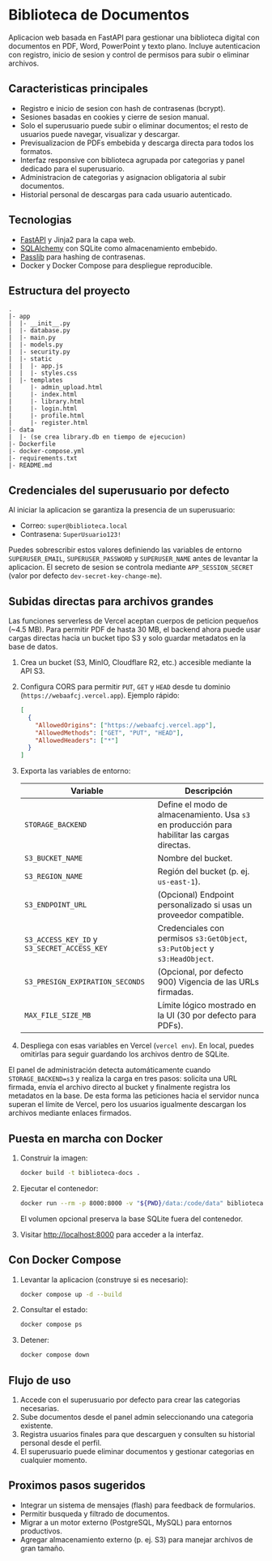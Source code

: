 # Biblioteca de Documentos

Aplicacion web basada en FastAPI para gestionar una biblioteca digital con documentos en PDF, Word, PowerPoint y texto plano. Incluye autenticacion con registro, inicio de sesion y control de permisos para subir o eliminar archivos.

## Caracteristicas principales

- Registro e inicio de sesion con hash de contrasenas (bcrypt).
- Sesiones basadas en cookies y cierre de sesion manual.
- Solo el superusuario puede subir o eliminar documentos; el resto de usuarios puede navegar, visualizar y descargar.
- Previsualizacion de PDFs embebida y descarga directa para todos los formatos.
- Interfaz responsive con biblioteca agrupada por categorias y panel dedicado para el superusuario.
- Administracion de categorias y asignacion obligatoria al subir documentos.
- Historial personal de descargas para cada usuario autenticado.

## Tecnologias

- [FastAPI](https://fastapi.tiangolo.com/) y Jinja2 para la capa web.
- [SQLAlchemy](https://www.sqlalchemy.org/) con SQLite como almacenamiento embebido.
- [Passlib](https://passlib.readthedocs.io/) para hashing de contrasenas.
- Docker y Docker Compose para despliegue reproducible.

## Estructura del proyecto

```
.
|- app
|  |- __init__.py
|  |- database.py
|  |- main.py
|  |- models.py
|  |- security.py
|  |- static
|  |  |- app.js
|  |  |- styles.css
|  |- templates
|     |- admin_upload.html
|     |- index.html
|     |- library.html
|     |- login.html
|     |- profile.html
|     |- register.html
|- data
|  |- (se crea library.db en tiempo de ejecucion)
|- Dockerfile
|- docker-compose.yml
|- requirements.txt
|- README.md
```

## Credenciales del superusuario por defecto

Al iniciar la aplicacion se garantiza la presencia de un superusuario:

- Correo: `super@biblioteca.local`
- Contrasena: `SuperUsuario123!`

Puedes sobrescribir estos valores definiendo las variables de entorno `SUPERUSER_EMAIL`, `SUPERUSER_PASSWORD` y `SUPERUSER_NAME` antes de levantar la aplicacion. El secreto de sesion se controla mediante `APP_SESSION_SECRET` (valor por defecto `dev-secret-key-change-me`).

## Subidas directas para archivos grandes

Las funciones serverless de Vercel aceptan cuerpos de peticion pequeños (~4.5 MB). Para permitir PDF de hasta 30 MB, el backend ahora puede usar cargas directas hacia un bucket tipo S3 y solo guardar metadatos en la base de datos.

1. Crea un bucket (S3, MinIO, Cloudflare R2, etc.) accesible mediante la API S3.
2. Configura CORS para permitir `PUT`, `GET` y `HEAD` desde tu dominio (`https://webaafcj.vercel.app`). Ejemplo rápido:

   ```json
   [
     {
       "AllowedOrigins": ["https://webaafcj.vercel.app"],
       "AllowedMethods": ["GET", "PUT", "HEAD"],
       "AllowedHeaders": ["*"]
     }
   ]
   ```

3. Exporta las variables de entorno:

   | Variable | Descripción |
   | --- | --- |
   | `STORAGE_BACKEND` | Define el modo de almacenamiento. Usa `s3` en producción para habilitar las cargas directas. |
   | `S3_BUCKET_NAME` | Nombre del bucket. |
   | `S3_REGION_NAME` | Región del bucket (p. ej. `us-east-1`). |
   | `S3_ENDPOINT_URL` | (Opcional) Endpoint personalizado si usas un proveedor compatible. |
   | `S3_ACCESS_KEY_ID` y `S3_SECRET_ACCESS_KEY` | Credenciales con permisos `s3:GetObject`, `s3:PutObject` y `s3:HeadObject`. |
   | `S3_PRESIGN_EXPIRATION_SECONDS` | (Opcional, por defecto 900) Vigencia de las URLs firmadas. |
   | `MAX_FILE_SIZE_MB` | Límite lógico mostrado en la UI (30 por defecto para PDFs). |

4. Despliega con esas variables en Vercel (`vercel env`). En local, puedes omitirlas para seguir guardando los archivos dentro de SQLite.

El panel de administración detecta automáticamente cuando `STORAGE_BACKEND=s3` y realiza la carga en tres pasos: solicita una URL firmada, envía el archivo directo al bucket y finalmente registra los metadatos en la base. De esta forma las peticiones hacia el servidor nunca superan el límite de Vercel, pero los usuarios igualmente descargan los archivos mediante enlaces firmados.

## Puesta en marcha con Docker

1. Construir la imagen:
   ```bash
   docker build -t biblioteca-docs .
   ```
2. Ejecutar el contenedor:
   ```bash
   docker run --rm -p 8000:8000 -v "${PWD}/data:/code/data" biblioteca-docs
   ```
   El volumen opcional preserva la base SQLite fuera del contenedor.

3. Visitar [http://localhost:8000](http://localhost:8000) para acceder a la interfaz.

## Con Docker Compose

1. Levantar la aplicacion (construye si es necesario):
   ```bash
   docker compose up -d --build
   ```
2. Consultar el estado:
   ```bash
   docker compose ps
   ```
3. Detener:
   ```bash
   docker compose down
   ```

## Flujo de uso

1. Accede con el superusuario por defecto para crear las categorias necesarias.
2. Sube documentos desde el panel admin seleccionando una categoria existente.
3. Registra usuarios finales para que descarguen y consulten su historial personal desde el perfil.
4. El superusuario puede eliminar documentos y gestionar categorias en cualquier momento.

## Proximos pasos sugeridos

- Integrar un sistema de mensajes (flash) para feedback de formularios.
- Permitir busqueda y filtrado de documentos.
- Migrar a un motor externo (PostgreSQL, MySQL) para entornos productivos.
- Agregar almacenamiento externo (p. ej. S3) para manejar archivos de gran tamaño.
